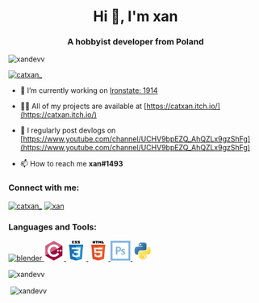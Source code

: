 <h1 align="center">Hi 👋, I'm xan</h1>
<h3 align="center">A hobbyist developer from Poland</h3>

<p align="left"> <img src="https://komarev.com/ghpvc/?username=xandevv&label=Profile%20views&color=0e75b6&style=flat" alt="xandevv" /> </p>

<p align="left"> <a href="https://twitter.com/henryk997_" target="blank"><img src="https://img.shields.io/twitter/follow/catxan_?logo=twitter&style=for-the-badge" alt="catxan_" /></a> </p>

- 🔭 I’m currently working on [Ironstate: 1914](https://xan14.itch.io)

- 👨‍💻 All of my projects are available at [https://catxan.itch.io/](https://catxan.itch.io/)

- 📝 I regularly post devlogs on [https://www.youtube.com/channel/UCHV9bpEZQ_AhQZLx9gzShFg](https://www.youtube.com/channel/UCHV9bpEZQ_AhQZLx9gzShFg)

- 📫 How to reach me **xan#1493**

<h3 align="left">Connect with me:</h3>
<p align="left">
<a href="https://twitter.com/henryk997_" target="blank"><img align="center" src="https://raw.githubusercontent.com/rahuldkjain/github-profile-readme-generator/master/src/images/icons/Social/twitter.svg" alt="catxan_" height="30" width="40" /></a>
<a href="https://www.youtube.com/channel/UCHV9bpEZQ_AhQZLx9gzShFg" target="blank"><img align="center" src="https://raw.githubusercontent.com/rahuldkjain/github-profile-readme-generator/master/src/images/icons/Social/youtube.svg" alt="xan" height="30" width="40" /></a>
</p>

<h3 align="left">Languages and Tools:</h3>
<p align="left"> <a href="https://www.blender.org/" target="_blank"> <img src="https://download.blender.org/branding/community/blender_community_badge_white.svg" alt="blender" width="40" height="40"/> </a> <a href="https://www.w3schools.com/cpp/" target="_blank"> <img src="https://raw.githubusercontent.com/devicons/devicon/master/icons/cplusplus/cplusplus-original.svg" alt="cplusplus" width="40" height="40"/> </a> <a href="https://www.w3schools.com/css/" target="_blank"> <img src="https://raw.githubusercontent.com/devicons/devicon/master/icons/css3/css3-original-wordmark.svg" alt="css3" width="40" height="40"/> </a> <a href="https://www.w3.org/html/" target="_blank"> <img src="https://raw.githubusercontent.com/devicons/devicon/master/icons/html5/html5-original-wordmark.svg" alt="html5" width="40" height="40"/> </a> <a href="https://www.photoshop.com/en" target="_blank"> <img src="https://raw.githubusercontent.com/devicons/devicon/master/icons/photoshop/photoshop-line.svg" alt="photoshop" width="40" height="40"/> </a> <a href="https://www.python.org" target="_blank"> <img src="https://raw.githubusercontent.com/devicons/devicon/master/icons/python/python-original.svg" alt="python" width="40" height="40"/> </a> </p>

<p><img align="center" src="https://github-readme-stats.vercel.app/api/top-langs?username=xandevv&show_icons=true&locale=en&layout=compact" alt="xandevv" /></p>

<p>&nbsp;<img align="center" src="https://github-readme-stats.vercel.app/api?username=xandevv&show_icons=true&locale=en" alt="xandevv" /></p>
